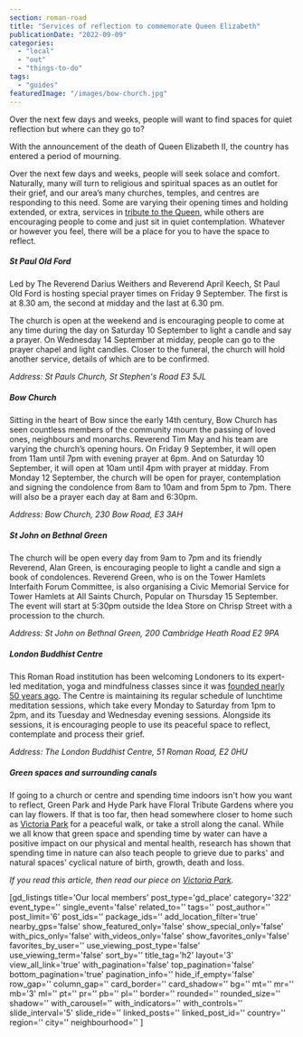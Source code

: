 ```yaml
---
section: roman-road
title: "Services of reflection to commemorate Queen Elizabeth"
publicationDate: "2022-09-09"
categories: 
  - "local"
  - "out"
  - "things-to-do"
tags: 
  - "guides"
featuredImage: "/images/bow-church.jpg"
---
```


Over the next few days and weeks, people will want to find spaces for quiet reflection but where can they go to? 

With the announcement of the death of Queen Elizabeth II, the country has entered a period of mourning. 

Over the next few days and weeks, people will seek solace and comfort. Naturally, many will turn to religious and spiritual spaces as an outlet for their grief, and our area’s many churches, temples, and centres are responding to this need. Some are varying their opening times and holding extended, or extra, services in [tribute to the Queen](https://www.bbc.co.uk/news/uk-61605149), while others are encouraging people to come and just sit in quiet contemplation. Whatever or however you feel, there will be a place for you to have the space to reflect.

##### St Paul Old Ford 

Led by The Reverend Darius Weithers and Reverend April Keech, St Paul Old Ford is hosting special prayer times on Friday 9 September. The first is at 8.30 am, the second at midday and the last at 6.30 pm.

The church is open at the weekend and is encouraging people to come at any time during the day on Saturday 10 September to light a candle and say a prayer. On Wednesday 14 September at midday, people can go to the prayer chapel and light candles. Closer to the funeral, the church will hold another service, details of which are to be confirmed. 

_Address: St Pauls Church, St Stephen's Road E3 5JL_

##### Bow Church

Sitting in the heart of Bow since the early 14th century, Bow Church has seen countless members of the community mourn the passing of loved ones, neighbours and monarchs. Reverend Tim May and his team are varying the church’s opening hours. On Friday 9 September, it will open from 11am until 7pm with evening prayer at 6pm. And on Saturday 10 September, it will open at 10am until 4pm with prayer at midday. From Monday 12 September, the church will be open for prayer, contemplation and signing the condolence from 8am to 10am and from 5pm to 7pm. There will also be a prayer each day at 8am and 6:30pm.

_Address: Bow Church, 230 Bow Road, E3 3AH_

##### St John on Bethnal Green 

The church will be open every day from 9am to 7pm and its friendly Reverend, Alan Green, is encouraging people to light a candle and sign a book of condolences. Reverend Green, who is on the Tower Hamlets Interfaith Forum Committee, is also organising a Civic Memorial Service for Tower Hamlets at All Saints Church, Popular on Thursday 15 September. The event will start at 5:30pm outside the Idea Store on Chrisp Street with a procession to the church.

_Address: St John on Bethnal Green, 200 Cambridge Heath Road E2 9PA_

##### London Buddhist Centre 

This Roman Road institution has been welcoming Londoners to its expert-led meditation, yoga and mindfulness classes since it was [founded nearly 50 years ago](https://romanroadlondon.com/london-buddhist-centre-east-london/). The Centre is maintaining its regular schedule of lunchtime meditation sessions, which take every Monday to Saturday from 1pm to 2pm, and its Tuesday and Wednesday evening sessions. Alongside its sessions, it is encouraging people to use its peaceful space to reflect, contemplate and process their grief.  

_Address: The London Buddhist Centre, 51 Roman Road, E2 0HU_

##### Green spaces and surrounding canals

If going to a church or centre and spending time indoors isn't how you want to reflect, Green Park and Hyde Park have Floral Tribute Gardens where you can lay flowers. If that is too far, then head somewhere closer to home such as [Victoria Park](https://www.towerhamlets.gov.uk/lgnl/leisure_and_culture/parks_and_open_spaces/victoria_park/victoria_park.aspx) for a peaceful walk, or take a stroll along the canal. While we all know that green space and spending time by water can have a positive impact on our physical and mental health, research has shown that spending time in nature can also teach people to grieve due to parks' and natural spaces' cyclical nature of birth, growth, death and loss.

_If you read this article, then read our piece on [Victoria Park](https://romanroadlondon.com/victoria-park-east-london-bow/)._

\[gd\_listings title='Our local members' post\_type='gd\_place' category='322' event\_type='' single\_event='false' related\_to='' tags='' post\_author='' post\_limit='6' post\_ids='' package\_ids='' add\_location\_filter='true' nearby\_gps='false' show\_featured\_only='false' show\_special\_only='false' with\_pics\_only='false' with\_videos\_only='false' show\_favorites\_only='false' favorites\_by\_user='' use\_viewing\_post\_type='false' use\_viewing\_term='false' sort\_by='' title\_tag='h2' layout='3' view\_all\_link='true' with\_pagination='false' top\_pagination='false' bottom\_pagination='true' pagination\_info='' hide\_if\_empty='false' row\_gap='' column\_gap='' card\_border='' card\_shadow='' bg='' mt='' mr='' mb='3' ml='' pt='' pr='' pb='' pl='' border='' rounded='' rounded\_size='' shadow='' with\_carousel='' with\_indicators='' with\_controls='' slide\_interval='5' slide\_ride='' linked\_posts='' linked\_post\_id='' country='' region='' city='' neighbourhood='' \]
